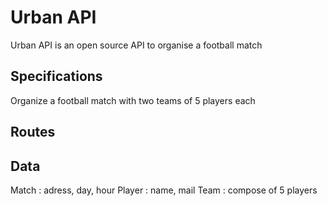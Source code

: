 # Urban API
Urban API is an open source API to organise a football match

## Specifications
Organize a football match with two teams of 5 players each

## Routes


## Data
Match : adress, day, hour
Player : name, mail
Team : compose of 5 players

